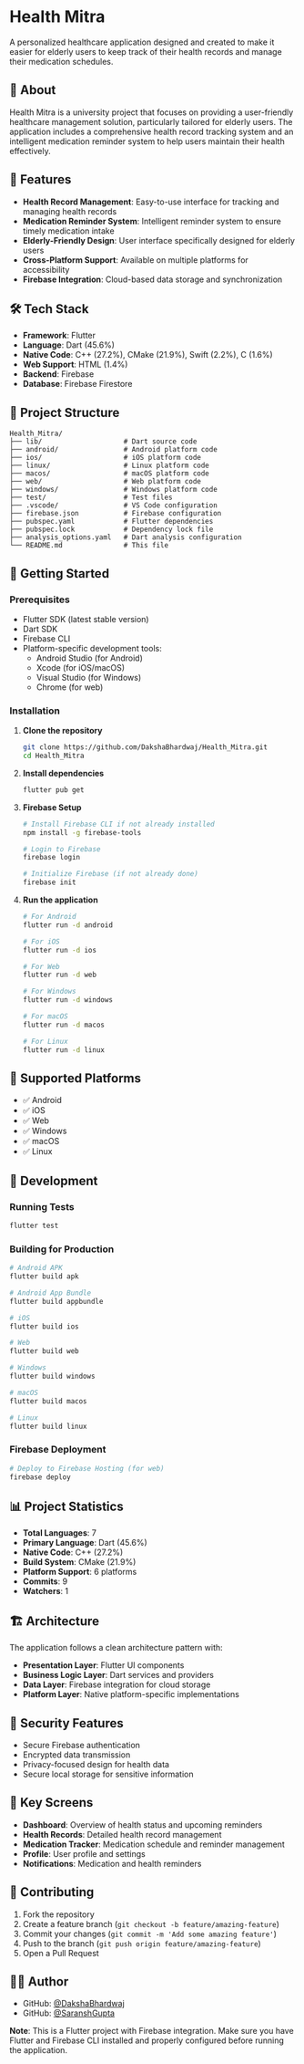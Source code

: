 # Health Mitra

A personalized healthcare application designed and created to make it easier for elderly users to keep track of their health records and manage their medication schedules.

## 🏥 About

Health Mitra is a university project that focuses on providing a user-friendly healthcare management solution, particularly tailored for elderly users. The application includes a comprehensive health record tracking system and an intelligent medication reminder system to help users maintain their health effectively.

## 🚀 Features

- **Health Record Management**: Easy-to-use interface for tracking and managing health records
- **Medication Reminder System**: Intelligent reminder system to ensure timely medication intake
- **Elderly-Friendly Design**: User interface specifically designed for elderly users
- **Cross-Platform Support**: Available on multiple platforms for accessibility
- **Firebase Integration**: Cloud-based data storage and synchronization

## 🛠️ Tech Stack

- **Framework**: Flutter
- **Language**: Dart (45.6%)
- **Native Code**: C++ (27.2%), CMake (21.9%), Swift (2.2%), C (1.6%)
- **Web Support**: HTML (1.4%)
- **Backend**: Firebase
- **Database**: Firebase Firestore

## 📁 Project Structure

```
Health_Mitra/
├── lib/                    # Dart source code
├── android/                # Android platform code
├── ios/                    # iOS platform code
├── linux/                  # Linux platform code
├── macos/                  # macOS platform code
├── web/                    # Web platform code
├── windows/                # Windows platform code
├── test/                   # Test files
├── .vscode/                # VS Code configuration
├── firebase.json           # Firebase configuration
├── pubspec.yaml            # Flutter dependencies
├── pubspec.lock            # Dependency lock file
├── analysis_options.yaml   # Dart analysis configuration
└── README.md               # This file
```

## 🚀 Getting Started

### Prerequisites

- Flutter SDK (latest stable version)
- Dart SDK
- Firebase CLI
- Platform-specific development tools:
  - Android Studio (for Android)
  - Xcode (for iOS/macOS)
  - Visual Studio (for Windows)
  - Chrome (for web)

### Installation

1. **Clone the repository**
   ```bash
   git clone https://github.com/DakshaBhardwaj/Health_Mitra.git
   cd Health_Mitra
   ```

2. **Install dependencies**
   ```bash
   flutter pub get
   ```

3. **Firebase Setup**
   ```bash
   # Install Firebase CLI if not already installed
   npm install -g firebase-tools
   
   # Login to Firebase
   firebase login
   
   # Initialize Firebase (if not already done)
   firebase init
   ```

4. **Run the application**
   ```bash
   # For Android
   flutter run -d android
   
   # For iOS
   flutter run -d ios
   
   # For Web
   flutter run -d web
   
   # For Windows
   flutter run -d windows
   
   # For macOS
   flutter run -d macos
   
   # For Linux
   flutter run -d linux
   ```

## 🎯 Supported Platforms

- ✅ Android
- ✅ iOS
- ✅ Web
- ✅ Windows
- ✅ macOS
- ✅ Linux

## 🔧 Development

### Running Tests
```bash
flutter test
```

### Building for Production
```bash
# Android APK
flutter build apk

# Android App Bundle
flutter build appbundle

# iOS
flutter build ios

# Web
flutter build web

# Windows
flutter build windows

# macOS
flutter build macos

# Linux
flutter build linux
```

### Firebase Deployment
```bash
# Deploy to Firebase Hosting (for web)
firebase deploy
```

## 📊 Project Statistics

- **Total Languages**: 7
- **Primary Language**: Dart (45.6%)
- **Native Code**: C++ (27.2%)
- **Build System**: CMake (21.9%)
- **Platform Support**: 6 platforms
- **Commits**: 9
- **Watchers**: 1

## 🏗️ Architecture

The application follows a clean architecture pattern with:
- **Presentation Layer**: Flutter UI components
- **Business Logic Layer**: Dart services and providers
- **Data Layer**: Firebase integration for cloud storage
- **Platform Layer**: Native platform-specific implementations

## 🔐 Security Features

- Secure Firebase authentication
- Encrypted data transmission
- Privacy-focused design for health data
- Secure local storage for sensitive information

## 📱 Key Screens

- **Dashboard**: Overview of health status and upcoming reminders
- **Health Records**: Detailed health record management
- **Medication Tracker**: Medication schedule and reminder management
- **Profile**: User profile and settings
- **Notifications**: Medication and health reminders

## 🤝 Contributing

1. Fork the repository
2. Create a feature branch (`git checkout -b feature/amazing-feature`)
3. Commit your changes (`git commit -m 'Add some amazing feature'`)
4. Push to the branch (`git push origin feature/amazing-feature`)
5. Open a Pull Request

## 👨‍💻 Author
- GitHub: [@DakshaBhardwaj](https://github.com/DakshaBhardwaj)
- GitHub: [@SaranshGupta](https://github.com/SaranshG2501)

**Note**: This is a Flutter project with Firebase integration. Make sure you have Flutter and Firebase CLI installed and properly configured before running the application.


